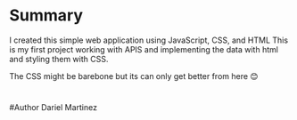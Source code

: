 # Summary

I created this simple web application using JavaScript, CSS, and HTML
This is my first project working with APIS and implementing the data with html and styling them with CSS. 

The CSS might be barebone but its can only get better from here 😊
#

#Author
Dariel Martinez
#